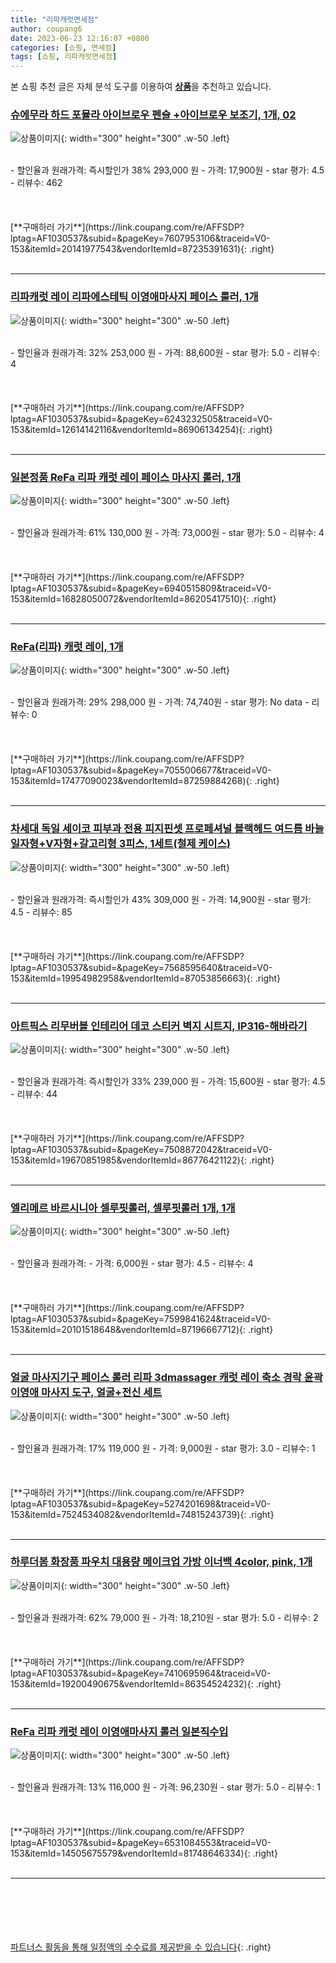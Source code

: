 ```yaml
---
title: "리파캐럿면세점"
author: coupang6
date: 2023-06-23 12:16:07 +0800
categories: [쇼핑, 면세점]
tags: [쇼핑, 리파캐럿면세점]
---
```


본 쇼핑 추천 글은 자체 분석 도구를 이용하여 [**상품**](https://link.coupang.com/a/bao1ui)을 추천하고 있습니다.

### [슈에무라 하드 포뮬라 아이브로우 펜슬 +아이브로우 보조기, 1개, 02](https://link.coupang.com/re/AFFSDP?lptag=AF1030537&subid=&pageKey=7607953106&traceid=V0-153&itemId=20141977543&vendorItemId=87235391631)

![상품이미지](https://thumbnail7.coupangcdn.com/thumbnails/remote/230x230ex/image/vendor_inventory/f8d8/eeb675c627d1d38c4e62a88c3852a472bc66ee5cf68c082d3238c77a39c5.jpg){: width="300" height="300" .w-50 .left}


<br>
- 할인율과 원래가격: 즉시할인가 38%  293,000   원
- 가격: 17,900원
- star 평가: 4.5
- 리뷰수: 462
<br>
<br>
<br>
<br>
[**구매하러 가기**](https://link.coupang.com/re/AFFSDP?lptag=AF1030537&subid=&pageKey=7607953106&traceid=V0-153&itemId=20141977543&vendorItemId=87235391631){: .right}
<br>
<br>

---

### [리파캐럿 레이 리파에스테틱 이영애마사지 페이스 룰러, 1개](https://link.coupang.com/re/AFFSDP?lptag=AF1030537&subid=&pageKey=6243232505&traceid=V0-153&itemId=12614142116&vendorItemId=86906134254)

![상품이미지](https://thumbnail9.coupangcdn.com/thumbnails/remote/230x230ex/image/vendor_inventory/62c8/43af361c4c2072a80aba9523992b3398e0cf104a1f4921e6502c660c4cd0.jpg){: width="300" height="300" .w-50 .left}


<br>
- 할인율과 원래가격: 32%  253,000   원
- 가격: 88,600원
- star 평가: 5.0
- 리뷰수: 4
<br>
<br>
<br>
<br>
[**구매하러 가기**](https://link.coupang.com/re/AFFSDP?lptag=AF1030537&subid=&pageKey=6243232505&traceid=V0-153&itemId=12614142116&vendorItemId=86906134254){: .right}
<br>
<br>

---

### [일본정품 ReFa 리파 캐럿 레이 페이스 마사지 롤러, 1개](https://link.coupang.com/re/AFFSDP?lptag=AF1030537&subid=&pageKey=6940515809&traceid=V0-153&itemId=16828050072&vendorItemId=86205417510)

![상품이미지](https://thumbnail9.coupangcdn.com/thumbnails/remote/230x230ex/image/vendor_inventory/7e0f/7fc6798e63a749ee80d57193da0a875cde75503f60ded0df7812a64cacd6.png){: width="300" height="300" .w-50 .left}


<br>
- 할인율과 원래가격: 61%  130,000   원
- 가격: 73,000원
- star 평가: 5.0
- 리뷰수: 4
<br>
<br>
<br>
<br>
[**구매하러 가기**](https://link.coupang.com/re/AFFSDP?lptag=AF1030537&subid=&pageKey=6940515809&traceid=V0-153&itemId=16828050072&vendorItemId=86205417510){: .right}
<br>
<br>

---

### [ReFa(리파) 캐럿 레이, 1개](https://link.coupang.com/re/AFFSDP?lptag=AF1030537&subid=&pageKey=7055006677&traceid=V0-153&itemId=17477090023&vendorItemId=87259884268)

![상품이미지](https://thumbnail7.coupangcdn.com/thumbnails/remote/230x230ex/image/vendor_inventory/98c0/11dcfcaac1918cf6e41bf92ef26f2c8220277db1602142984fa052e2c979.jpg){: width="300" height="300" .w-50 .left}


<br>
- 할인율과 원래가격: 29%  298,000   원
- 가격: 74,740원
- star 평가: No data
- 리뷰수: 0
<br>
<br>
<br>
<br>
[**구매하러 가기**](https://link.coupang.com/re/AFFSDP?lptag=AF1030537&subid=&pageKey=7055006677&traceid=V0-153&itemId=17477090023&vendorItemId=87259884268){: .right}
<br>
<br>

---

### [차세대 독일 세이코 피부과 전용 피지핀셋 프로페셔널 블랙헤드 여드름 바늘 일자형+V자형+갈고리형 3피스, 1세트(철제 케이스)](https://link.coupang.com/re/AFFSDP?lptag=AF1030537&subid=&pageKey=7568595640&traceid=V0-153&itemId=19954982958&vendorItemId=87053856663)

![상품이미지](https://thumbnail10.coupangcdn.com/thumbnails/remote/230x230ex/image/vendor_inventory/b28c/4a45e9586d7f56ed5255c24bd8a135099f2964c0e3311ba9aed732599ee5.jpg){: width="300" height="300" .w-50 .left}


<br>
- 할인율과 원래가격: 즉시할인가 43%  309,000   원
- 가격: 14,900원
- star 평가: 4.5
- 리뷰수: 85
<br>
<br>
<br>
<br>
[**구매하러 가기**](https://link.coupang.com/re/AFFSDP?lptag=AF1030537&subid=&pageKey=7568595640&traceid=V0-153&itemId=19954982958&vendorItemId=87053856663){: .right}
<br>
<br>

---

### [아트픽스 리무버블 인테리어 데코 스티커 벽지 시트지, IP316-해바라기](https://link.coupang.com/re/AFFSDP?lptag=AF1030537&subid=&pageKey=7508872042&traceid=V0-153&itemId=19670851985&vendorItemId=86776421122)

![상품이미지](https://thumbnail8.coupangcdn.com/thumbnails/remote/230x230ex/image/vendor_inventory/a92d/d45273730f536a20aa8edfb772fffda216d172ac4a7601a39d99e93e98d5.jpg){: width="300" height="300" .w-50 .left}


<br>
- 할인율과 원래가격: 즉시할인가 33%  239,000   원
- 가격: 15,600원
- star 평가: 4.5
- 리뷰수: 44
<br>
<br>
<br>
<br>
[**구매하러 가기**](https://link.coupang.com/re/AFFSDP?lptag=AF1030537&subid=&pageKey=7508872042&traceid=V0-153&itemId=19670851985&vendorItemId=86776421122){: .right}
<br>
<br>

---

### [엘리메르 바르시니아 셀루핏롤러, 셀루핏롤러 1개, 1개](https://link.coupang.com/re/AFFSDP?lptag=AF1030537&subid=&pageKey=7599841624&traceid=V0-153&itemId=20101518648&vendorItemId=87196667712)

![상품이미지](https://thumbnail8.coupangcdn.com/thumbnails/remote/230x230ex/image/vendor_inventory/6d94/5d5bcb570363ba8bd676beed709fae15c8ade603962bac02c1e6fd5c7f29.jpg){: width="300" height="300" .w-50 .left}


<br>
- 할인율과 원래가격: 
- 가격: 6,000원
- star 평가: 4.5
- 리뷰수: 4
<br>
<br>
<br>
<br>
[**구매하러 가기**](https://link.coupang.com/re/AFFSDP?lptag=AF1030537&subid=&pageKey=7599841624&traceid=V0-153&itemId=20101518648&vendorItemId=87196667712){: .right}
<br>
<br>

---

### [얼굴 마사지기구 페이스 롤러 리파 3dmassager 캐럿 레이 축소 경락 윤곽 이영애 마사지 도구, 얼굴+전신 세트](https://link.coupang.com/re/AFFSDP?lptag=AF1030537&subid=&pageKey=5274201698&traceid=V0-153&itemId=7524534082&vendorItemId=74815243739)

![상품이미지](https://thumbnail8.coupangcdn.com/thumbnails/remote/230x230ex/image/vendor_inventory/4061/a420d7f3be50dc2bedccffd6e110fa83cd0428783340f10472bf07dfffb1.jpg){: width="300" height="300" .w-50 .left}


<br>
- 할인율과 원래가격: 17%  119,000   원
- 가격: 9,000원
- star 평가: 3.0
- 리뷰수: 1
<br>
<br>
<br>
<br>
[**구매하러 가기**](https://link.coupang.com/re/AFFSDP?lptag=AF1030537&subid=&pageKey=5274201698&traceid=V0-153&itemId=7524534082&vendorItemId=74815243739){: .right}
<br>
<br>

---

### [하루더봄 화장품 파우치 대용량 메이크업 가방 이너백 4color, pink, 1개](https://link.coupang.com/re/AFFSDP?lptag=AF1030537&subid=&pageKey=7410695964&traceid=V0-153&itemId=19200490675&vendorItemId=86354524232)

![상품이미지](https://thumbnail7.coupangcdn.com/thumbnails/remote/230x230ex/image/vendor_inventory/909f/e24d42c0d5ea737641755911f704ffeef948a5a1de791a6087c86bf83d34.jpg){: width="300" height="300" .w-50 .left}


<br>
- 할인율과 원래가격: 62%  79,000   원
- 가격: 18,210원
- star 평가: 5.0
- 리뷰수: 2
<br>
<br>
<br>
<br>
[**구매하러 가기**](https://link.coupang.com/re/AFFSDP?lptag=AF1030537&subid=&pageKey=7410695964&traceid=V0-153&itemId=19200490675&vendorItemId=86354524232){: .right}
<br>
<br>

---

### [ReFa 리파 캐럿 레이 이영애마사지 롤러 일본직수입](https://link.coupang.com/re/AFFSDP?lptag=AF1030537&subid=&pageKey=6531084553&traceid=V0-153&itemId=14505675579&vendorItemId=81748646334)

![상품이미지](https://thumbnail7.coupangcdn.com/thumbnails/remote/230x230ex/image/vendor_inventory/203d/cce2c8e4ea027b1f9a5ec6a3f14831f9228e07e2a5562c71aecceed8f2ab.png){: width="300" height="300" .w-50 .left}


<br>
- 할인율과 원래가격: 13%  116,000   원
- 가격: 96,230원
- star 평가: 5.0
- 리뷰수: 1
<br>
<br>
<br>
<br>
[**구매하러 가기**](https://link.coupang.com/re/AFFSDP?lptag=AF1030537&subid=&pageKey=6531084553&traceid=V0-153&itemId=14505675579&vendorItemId=81748646334){: .right}
<br>
<br>

---
<br><br><br><br><br> [파트너스 활동을 통해 일정액의 수수료를 제공받을 수 있습니다](https://link.coupang.com/a/bao1ui){: .right}